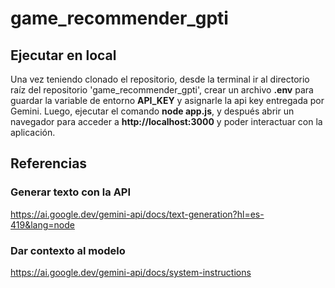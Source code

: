 # game_recommender_gpti

## Ejecutar en local
Una vez teniendo clonado el repositorio, desde la terminal ir al directorio raíz del repositorio 'game_recommender_gpti', crear un archivo **.env** para guardar la variable de entorno **API_KEY** y asignarle la api key entregada por Gemini. Luego, ejecutar el comando **node app.js**, y después abrir un navegador para acceder a **http://localhost:3000** y poder interactuar con la aplicación.



## Referencias

### Generar texto con la API
https://ai.google.dev/gemini-api/docs/text-generation?hl=es-419&lang=node

### Dar contexto al modelo
https://ai.google.dev/gemini-api/docs/system-instructions
